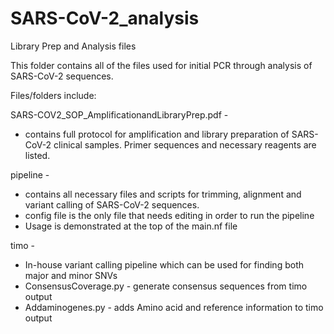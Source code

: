 # SARS-CoV-2_analysis
Library Prep and Analysis files

This folder contains all of the files used for initial PCR through analysis of SARS-CoV-2 sequences.  

Files/folders include:  

SARS-COV2_SOP_AmplificationandLibraryPrep.pdf -  
  - contains full protocol for amplification and library preparation of SARS-CoV-2 clinical samples. Primer sequences and necessary reagents are listed.

pipeline - 
  - contains all necessary files and scripts for trimming, alignment and variant calling of SARS-CoV-2 sequences. 
  - config file is the only file that needs editing in order to run the pipeline
  - Usage is demonstrated at the top of the main.nf file

timo -
  - In-house variant calling pipeline which can be used for finding both major and minor SNVs 
  - ConsensusCoverage.py - generate consensus sequences from timo output
  - Addaminogenes.py - adds Amino acid and reference information to timo output
